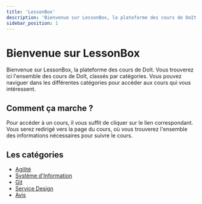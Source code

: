 ```yaml
---
title: 'LessonBox'
description: 'Bienvenue sur LessonBox, la plateforme des cours de DoIt'
sidebar_position: 1
---
```


# Bienvenue sur LessonBox
Bienvenue sur LessonBox, la plateforme des cours de DoIt. Vous trouverez ici l'ensemble des cours de DoIt, classés par catégories. Vous pouvez naviguer dans les différentes catégories pour accéder aux cours qui vous intéressent.

## Comment ça marche ?
Pour accéder à un cours, il vous suffit de cliquer sur le lien correspondant. Vous serez redirigé vers la page du cours, où vous trouverez l'ensemble des informations nécessaires pour suivre le cours.

## Les catégories
- [Agilité](/cours/agile/introduction)
- [Système d'Information](/cours/si/introduction)
- [Git](/cours/bases_info/git)
- [Service Design](/cours/ui_ux/service_design)
- [Avis](/cours/avis)
